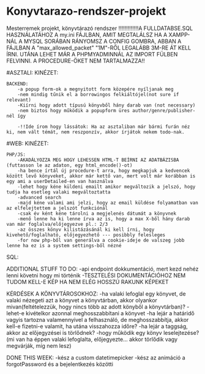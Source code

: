 # Konyvtarazo-rendszer-projekt
Mesterremek projekt, könyvtárazó rendszer
!!!!!!!!!!!!!A FULLDATABSE.SQL HASZNÁLATÁHOZ A my.ini FÁJLBAN, AMIT MEGTALÁLSZ HA A XAMPP-NÁL A MYSQL SORÁBAN RÁNYOMSZ A CONFIG GOMBRA, ABBAN A FÁJLBAN A "max_allowed_packet" "1M"-RŐL LEGALÁBB 3M-RE ÁT KELL ÍRNI. UTÁNA LEHET MÁR A PHPMYADMINNÁL AZ IMPORT FÜLBEN FELVINNI. A PROCEDURE-ÖKET NEM TARTALMAZZA!!

#ASZTALI:
    KINÉZET:

    BACKEND:
        -a popup form-ok a megnyitott form közepére nyíljanak meg
        -nem mindig tűnik el a borrowingos felkiáltójel(not sure if relevant)
        -Kiírni hogy adott típusú könyvből hány darab van (not necessary)
        -nem biztos hogy működik a popupform üres author/genre/publisher-nél így

        -!!Ide írom hogy lássátok: Ha az asztaliban már bármi furán néz ki, nem vált témát, nem reszponzív, akkor írjátok nekem todo-nak.

#WEB:
    KINÉZET:
        

    PHP/JS:
        -AKADÁLYOZZA MEG HOGY LEHESSEN HTML-T BEÍRNI AZ ADATBÁZISBA (futtasson le az adaton, egy html_encode()-ot)
        -ha bence írtál új procedure-t arra, hogy megkapjuk a kedvencek között levő könyveket, akkor már kettő van, mert volt már korábban is egy ami a userDetailed-en van használva
        -lehet hogy kéne küldeni emailt amikor megváltozik a jelszó, hogy tudja ha esetleg valaki megváltoztatta
        -advanced search
        -majd kéne valami ami jelzi, hogy az email küldése folyamatban van az elfelejtettem a jelszót funkciónál
        -csak év ként kéne tárolni a megjelenés dátumát a könyvnek
        -menő lenne ha ki lenne írva az is, hogy a max X-ből hány darab van már foglalva/előjegyezve pl.: 2/3
        -az összes könyv kilistázásánál ki kell írni, hogy kivehető/foglalható, előjegyezhető --- posibbly felesleges
        -for now php-ből van generálva a cookie-ideje de valszeg jobb lenne ha ez is a system settings-ből nézné

SQL:


ADDITIONAL STUFF TO DO:
-api endpoint dokkumentáció, mert kezd nehéz lenni követni hogy mi történik
-TESZTELÉSI DOKUMENTÁCIÓHOZ NEM TUDOM KELL-E KÉP HA NEM ELÉG HOSSZÚ RAKUNK KÉPEKET

KÉRDÉSEK A KÖNYVTÁROSOKHOZ:
-ha valaki lefoglal egy könyvet, de valaki nézegeti azt a könyvet a könyvtárban, akkor olyankor mivan(feltételezzük, hogy nincs több az adott könyből a könyvtárban)?
-lehet-e kivételkor azonnal meghosszabbítani a könyvet
-ha lejár a határidő vagyis tartozna valamennyivel a felhasználó, de meghosszabbítja, akkor kell-e fizetni-e valamit, ha utána visszahozza időre?
-ha lejár a taggság, akkor az előjegyzései is törlődnek?
-hogy működik egy könyv leselejtezése? (mi van ha éppen valaki lefoglalta, előjegyezte... akkor törlődik vagy megvárják, míg nem lesz)


DONE THIS WEEK:
-kész a custom datetimepicker
-kész az animáció a forgotPassword és a bejelentkezés közötti
